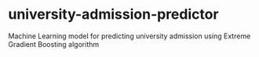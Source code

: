 # university-admission-predictor
Machine Learning model for predicting university admission using Extreme Gradient Boosting algorithm
